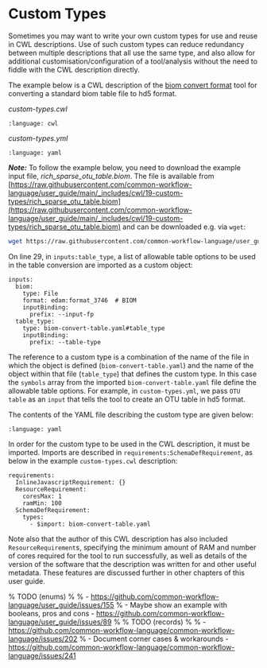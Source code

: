 # Custom Types

Sometimes you may want to write your own custom types for use and reuse in CWL
descriptions. Use of such custom types can reduce redundancy between multiple
descriptions that all use the same type, and also allow for additional
customisation/configuration of a tool/analysis without the need to fiddle with
the CWL description directly.

The example below is a CWL description of the [biom convert format][biom] tool for
converting a standard biom table file to hd5 format.

*custom-types.cwl*

```{literalinclude} /_includes/cwl/19-custom-types/custom-types.cwl
:language: cwl
```

*custom-types.yml*

```{literalinclude} /_includes/cwl/19-custom-types/custom-types.yml
:language: yaml
```

___Note:___ To follow the example below, you need to download the example input file, *rich_sparse_otu_table.biom*. The file is available from [https://raw.githubusercontent.com/common-workflow-language/user_guide/main/_includes/cwl/19-custom-types/rich_sparse_otu_table.biom](https://raw.githubusercontent.com/common-workflow-language/user_guide/main/_includes/cwl/19-custom-types/rich_sparse_otu_table.biom) and can be downloaded e.g. via `wget`:

```bash
wget https://raw.githubusercontent.com/common-workflow-language/user_guide/main/_includes/cwl/19-custom-types/rich_sparse_otu_table.biom
```

On line 29, in `inputs:table_type`, a list of allowable table options to be used in the
table conversion are imported as a custom object:

```cwl
inputs:
  biom:
    type: File
    format: edam:format_3746  # BIOM
    inputBinding:
      prefix: --input-fp
  table_type:
    type: biom-convert-table.yaml#table_type
    inputBinding:
      prefix: --table-type
```

The reference to a custom type is a combination of the name of the file in which
the object is defined (`biom-convert-table.yaml`) and the name of the object
within that file (`table_type`) that defines the custom type. In this case the `symbols`
array from the imported `biom-convert-table.yaml` file define the allowable table options.
For example, in `custom-types.yml`, we pass `OTU table` as an `input` that
tells the tool to create an OTU table in hd5 format.

The contents of the YAML file describing the custom type are given below:

```{literalinclude} /_includes/cwl/19-custom-types/biom-convert-table.yaml
:language: yaml
```

In order for the custom type to be used in the CWL description, it must be
imported. Imports are described in `requirements:SchemaDefRequirement`, as
below in the example `custom-types.cwl` description:

```cwl
requirements:
  InlineJavascriptRequirement: {}
  ResourceRequirement:
    coresMax: 1
    ramMin: 100
  SchemaDefRequirement:
    types:
      - $import: biom-convert-table.yaml
```

Note also that the author of this CWL description has also included
`ResourceRequirement`s, specifying the minimum amount of RAM and number of cores
required for the tool to run successfully, as well as details of the version of
the software that the description was written for and other useful metadata.
These features are discussed further in other chapters of this user guide.

[biom]: http://biom-format.org/

% TODO (enums)
%
% - https://github.com/common-workflow-language/user_guide/issues/155
% - Maybe show an example with booleans, pros and cons - https://github.com/common-workflow-language/user_guide/issues/89
%
% TODO (records)
%
% - https://github.com/common-workflow-language/common-workflow-language/issues/202
% - Document corner cases & workarounds - https://github.com/common-workflow-language/common-workflow-language/issues/241
